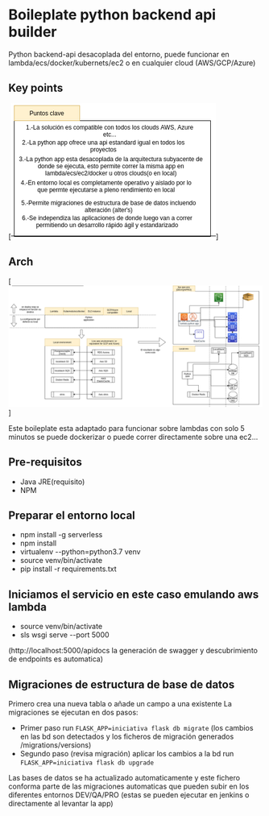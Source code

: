 # Boileplate python backend api builder

Python backend-api desacoplada del entorno, puede  funcionar en lambda/ecs/docker/kubernets/ec2 o en cualquier cloud (AWS/GCP/Azure)

## Key points
[![Points](res/points.png)]

## Arch

[![Points](res/arch.png)]

Este boileplate esta adaptado para funcionar sobre lambdas con solo 5 minutos se puede dockerizar o puede correr directamente sobre una  ec2...

## Pre-requisitos
 - Java JRE(requisito)
 - NPM

## Preparar el entorno local
 - npm install -g serverless
 - npm install
 - virtualenv --python=python3.7 venv
 - source venv/bin/activate
 - pip install -r requirements.txt

## Iniciamos el servicio en este caso emulando aws lambda
 - source venv/bin/activate
 - sls wsgi serve --port 5000

(http://localhost:5000/apidocs la generación de swagger y descubrimiento de endpoints es automatica)

## Migraciones de estructura de base de datos

Primero crea una nueva tabla o añade un campo a una existente
La migraciones se ejecutan en dos pasos:
 - Primer paso run `FLASK_APP=iniciativa flask db migrate`
(los cambios en las bd son detectados y los ficheros de migración generados /migrations/versions)
 - Segundo paso (revisa migración) aplicar los cambios a la bd run  `FLASK_APP=iniciativa flask db upgrade`

Las bases de datos se ha actualizado automaticamente y este fichero conforma parte de las migraciones automaticas que pueden subir en los diferentes entornos DEV/QA/PRO (estas se pueden ejecutar en jenkins o directamente al levantar la app)

